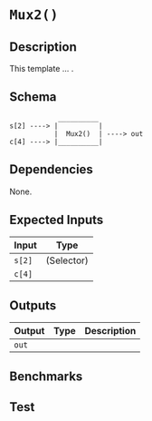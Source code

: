 # `Mux2()`

## Description

This template ... .

## Schema

```
            __________     
s[2] ----> |          |
           |  Mux2()  | ----> out
c[4] ----> |__________|     
```

## Dependencies

None.

## Expected Inputs

| Input           | Type           |
| -------------   | -------------  | 
| `s[2]`          | (Selector)     |
| `c[4]`       |                |


## Outputs

| Output        | Type           | Description     |
| ------------- | -------------  | ----------      | 
| `out`      |                |          |

## Benchmarks 

## Test